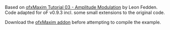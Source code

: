 Based on [ofxMaxim Tutorial 03 - Amplitude Modulation](https://www.youtube.com/watch?v=-LEnwtgW3TY&index=3&list=PLENvetlSRggceM0SIFek7pOHnGPj7mIwT) by Leon Fedden. Code adapted for oF v0.9.3 incl. some small extensions to the original code.

Download the [ofxMaxim addon](https://github.com/micknoise/Maximilian) before attempting to compile the example.
